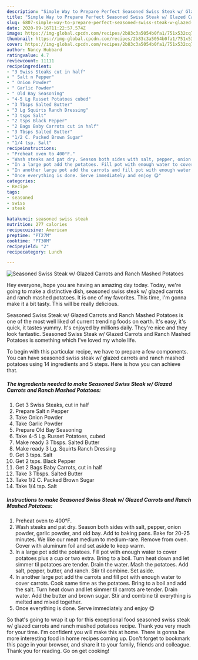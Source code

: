 ```yaml
---
description: "Simple Way to Prepare Perfect Seasoned Swiss Steak w/ Glazed Carrots and Ranch Mashed Potatoes"
title: "Simple Way to Prepare Perfect Seasoned Swiss Steak w/ Glazed Carrots and Ranch Mashed Potatoes"
slug: 6807-simple-way-to-prepare-perfect-seasoned-swiss-steak-w-glazed-carrots-and-ranch-mashed-potatoes
date: 2020-09-16T11:22:57.574Z
image: https://img-global.cpcdn.com/recipes/2b83c3a5054b0fa1/751x532cq70/seasoned-swiss-steak-w-glazed-carrots-and-ranch-mashed-potatoes-recipe-main-photo.jpg
thumbnail: https://img-global.cpcdn.com/recipes/2b83c3a5054b0fa1/751x532cq70/seasoned-swiss-steak-w-glazed-carrots-and-ranch-mashed-potatoes-recipe-main-photo.jpg
cover: https://img-global.cpcdn.com/recipes/2b83c3a5054b0fa1/751x532cq70/seasoned-swiss-steak-w-glazed-carrots-and-ranch-mashed-potatoes-recipe-main-photo.jpg
author: Nancy Hubbard
ratingvalue: 4.7
reviewcount: 11111
recipeingredient:
- "3 Swiss Steaks cut in half"
- " Salt n Pepper"
- " Onion Powder"
- " Garlic Powder"
- " Old Bay Seasoning"
- "4-5 Lg Russet Potatoes cubed"
- "3 Tbsps Salted Butter"
- "3 Lg Squirts Ranch Dressing"
- "3 tsps Salt"
- "2 tsps Black Pepper"
- "2 Bags Baby Carrots cut in half"
- "3 Tbsps Salted Butter"
- "1/2 C. Packed Brown Sugar"
- "1/4 tsp. Salt"
recipeinstructions:
- "Preheat oven to 400°F."
- "Wash steaks and pat dry. Season both sides with salt, pepper, onion powder, garlic powder, and old bay. Add to baking pans. Bake for 20-25 minutes. We like our meat medium to medium-rare. Remove from oven. Cover with aluminum foil and set aside to keep warm."
- "In a large pot add the potatoes. Fill pot with enough water to cover potatoes plus a cup or two extra. Bring to a boil. Turn heat down and let simmer til potatoes are tender. Drain the water. Mash the potatoes. Add salt, pepper, butter, and ranch. Stir til combine. Set aside."
- "In another large pot add the carrots and fill pot with enough water to cover carrots. Cook same time as the potatoes. Bring to a boil and add the salt. Turn heat down and let simmer til carrots are tender. Drain water. Add the butter and brown sugar. Stir and combine til everything is melted and mixed together."
- "Once everything is done. Serve immediately and enjoy 😋"
categories:
- Recipe
tags:
- seasoned
- swiss
- steak

katakunci: seasoned swiss steak 
nutrition: 277 calories
recipecuisine: American
preptime: "PT27M"
cooktime: "PT30M"
recipeyield: "2"
recipecategory: Lunch

---
```



![Seasoned Swiss Steak w/ Glazed Carrots and Ranch Mashed Potatoes](https://img-global.cpcdn.com/recipes/2b83c3a5054b0fa1/751x532cq70/seasoned-swiss-steak-w-glazed-carrots-and-ranch-mashed-potatoes-recipe-main-photo.jpg)

Hey everyone, hope you are having an amazing day today. Today, we're going to make a distinctive dish, seasoned swiss steak w/ glazed carrots and ranch mashed potatoes. It is one of my favorites. This time, I'm gonna make it a bit tasty. This will be really delicious.

Seasoned Swiss Steak w/ Glazed Carrots and Ranch Mashed Potatoes is one of the most well liked of current trending foods on earth. It's easy, it's quick, it tastes yummy. It's enjoyed by millions daily. They're nice and they look fantastic. Seasoned Swiss Steak w/ Glazed Carrots and Ranch Mashed Potatoes is something which I've loved my whole life.




To begin with this particular recipe, we have to prepare a few components. You can have seasoned swiss steak w/ glazed carrots and ranch mashed potatoes using 14 ingredients and 5 steps. Here is how you can achieve that.

<!--inarticleads1-->

##### The ingredients needed to make Seasoned Swiss Steak w/ Glazed Carrots and Ranch Mashed Potatoes:

1. Get 3 Swiss Steaks, cut in half
1. Prepare  Salt n Pepper
1. Take  Onion Powder
1. Take  Garlic Powder
1. Prepare  Old Bay Seasoning
1. Take 4-5 Lg. Russet Potatoes, cubed
1. Make ready 3 Tbsps. Salted Butter
1. Make ready 3 Lg. Squirts Ranch Dressing
1. Get 3 tsps. Salt
1. Get 2 tsps. Black Pepper
1. Get 2 Bags Baby Carrots, cut in half
1. Take 3 Tbsps. Salted Butter
1. Take 1/2 C. Packed Brown Sugar
1. Take 1/4 tsp. Salt




<!--inarticleads2-->

##### Instructions to make Seasoned Swiss Steak w/ Glazed Carrots and Ranch Mashed Potatoes:

1. Preheat oven to 400°F.
1. Wash steaks and pat dry. Season both sides with salt, pepper, onion powder, garlic powder, and old bay. Add to baking pans. Bake for 20-25 minutes. We like our meat medium to medium-rare. Remove from oven. Cover with aluminum foil and set aside to keep warm.
1. In a large pot add the potatoes. Fill pot with enough water to cover potatoes plus a cup or two extra. Bring to a boil. Turn heat down and let simmer til potatoes are tender. Drain the water. Mash the potatoes. Add salt, pepper, butter, and ranch. Stir til combine. Set aside.
1. In another large pot add the carrots and fill pot with enough water to cover carrots. Cook same time as the potatoes. Bring to a boil and add the salt. Turn heat down and let simmer til carrots are tender. Drain water. Add the butter and brown sugar. Stir and combine til everything is melted and mixed together.
1. Once everything is done. Serve immediately and enjoy 😋




So that's going to wrap it up for this exceptional food seasoned swiss steak w/ glazed carrots and ranch mashed potatoes recipe. Thank you very much for your time. I'm confident you will make this at home. There is gonna be more interesting food in home recipes coming up. Don't forget to bookmark this page in your browser, and share it to your family, friends and colleague. Thank you for reading. Go on get cooking!
